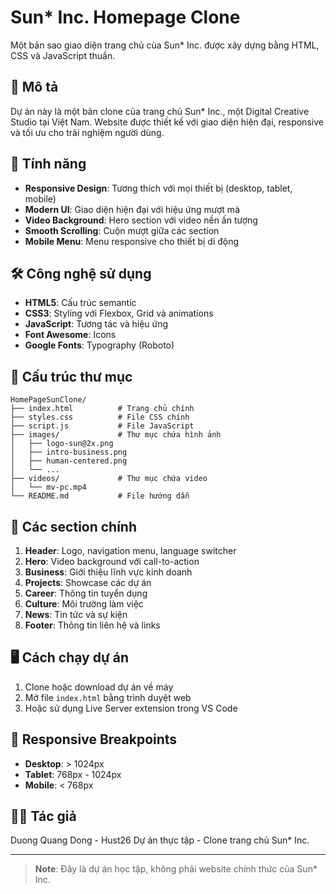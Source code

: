 # Sun* Inc. Homepage Clone

Một bản sao giao diện trang chủ của Sun* Inc. được xây dựng bằng HTML, CSS và JavaScript thuần.

## 📝 Mô tả

Dự án này là một bản clone của trang chủ Sun* Inc., một Digital Creative Studio tại Việt Nam. Website được thiết kế với giao diện hiện đại, responsive và tối ưu cho trải nghiệm người dùng.

## 🚀 Tính năng

- **Responsive Design**: Tương thích với mọi thiết bị (desktop, tablet, mobile)
- **Modern UI**: Giao diện hiện đại với hiệu ứng mượt mà
- **Video Background**: Hero section với video nền ấn tượng
- **Smooth Scrolling**: Cuộn mượt giữa các section
- **Mobile Menu**: Menu responsive cho thiết bị di động

## 🛠️ Công nghệ sử dụng

- **HTML5**: Cấu trúc semantic
- **CSS3**: Styling với Flexbox, Grid và animations
- **JavaScript**: Tương tác và hiệu ứng
- **Font Awesome**: Icons
- **Google Fonts**: Typography (Roboto)

## 📁 Cấu trúc thư mục

```
HomePageSunClone/
├── index.html          # Trang chủ chính
├── styles.css          # File CSS chính
├── script.js           # File JavaScript
├── images/             # Thư mục chứa hình ảnh
│   ├── logo-sun@2x.png
│   ├── intro-business.png
│   ├── human-centered.png
│   └── ...
├── videos/             # Thư mục chứa video
│   └── mv-pc.mp4
└── README.md           # File hướng dẫn
```

## 🎯 Các section chính

1. **Header**: Logo, navigation menu, language switcher
2. **Hero**: Video background với call-to-action
3. **Business**: Giới thiệu lĩnh vực kinh doanh
4. **Projects**: Showcase các dự án
5. **Career**: Thông tin tuyển dụng
6. **Culture**: Môi trường làm việc
7. **News**: Tin tức và sự kiện
8. **Footer**: Thông tin liên hệ và links

## 🖥️ Cách chạy dự án

1. Clone hoặc download dự án về máy
2. Mở file `index.html` bằng trình duyệt web
3. Hoặc sử dụng Live Server extension trong VS Code

## 📱 Responsive Breakpoints

- **Desktop**: > 1024px
- **Tablet**: 768px - 1024px
- **Mobile**: < 768px

## 👨‍💻 Tác giả
Duong Quang Dong - Hust26
Dự án thực tập - Clone trang chủ Sun* Inc.

---

> **Note**: Đây là dự án học tập, không phải website chính thức của Sun* Inc.
